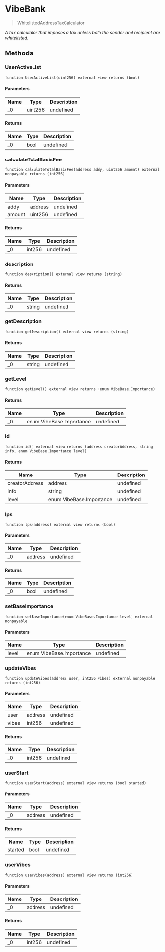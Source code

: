 # VibeBank



> WhitelistedAddressTaxCalculator



*A tax calculator that imposes a tax unless both the sender and recipient are whitelisted.*

## Methods

### UserActiveList

```solidity
function UserActiveList(uint256) external view returns (bool)
```





#### Parameters

| Name | Type | Description |
|---|---|---|
| _0 | uint256 | undefined |

#### Returns

| Name | Type | Description |
|---|---|---|
| _0 | bool | undefined |

### calculateTotalBasisFee

```solidity
function calculateTotalBasisFee(address addy, uint256 amount) external nonpayable returns (int256)
```





#### Parameters

| Name | Type | Description |
|---|---|---|
| addy | address | undefined |
| amount | uint256 | undefined |

#### Returns

| Name | Type | Description |
|---|---|---|
| _0 | int256 | undefined |

### description

```solidity
function description() external view returns (string)
```






#### Returns

| Name | Type | Description |
|---|---|---|
| _0 | string | undefined |

### getDescription

```solidity
function getDescription() external view returns (string)
```






#### Returns

| Name | Type | Description |
|---|---|---|
| _0 | string | undefined |

### getLevel

```solidity
function getLevel() external view returns (enum VibeBase.Importance)
```






#### Returns

| Name | Type | Description |
|---|---|---|
| _0 | enum VibeBase.Importance | undefined |

### id

```solidity
function id() external view returns (address creatorAddress, string info, enum VibeBase.Importance level)
```






#### Returns

| Name | Type | Description |
|---|---|---|
| creatorAddress | address | undefined |
| info | string | undefined |
| level | enum VibeBase.Importance | undefined |

### lps

```solidity
function lps(address) external view returns (bool)
```





#### Parameters

| Name | Type | Description |
|---|---|---|
| _0 | address | undefined |

#### Returns

| Name | Type | Description |
|---|---|---|
| _0 | bool | undefined |

### setBaseImportance

```solidity
function setBaseImportance(enum VibeBase.Importance level) external nonpayable
```





#### Parameters

| Name | Type | Description |
|---|---|---|
| level | enum VibeBase.Importance | undefined |

### updateVibes

```solidity
function updateVibes(address user, int256 vibes) external nonpayable returns (int256)
```





#### Parameters

| Name | Type | Description |
|---|---|---|
| user | address | undefined |
| vibes | int256 | undefined |

#### Returns

| Name | Type | Description |
|---|---|---|
| _0 | int256 | undefined |

### userStart

```solidity
function userStart(address) external view returns (bool started)
```





#### Parameters

| Name | Type | Description |
|---|---|---|
| _0 | address | undefined |

#### Returns

| Name | Type | Description |
|---|---|---|
| started | bool | undefined |

### userVibes

```solidity
function userVibes(address) external view returns (int256)
```





#### Parameters

| Name | Type | Description |
|---|---|---|
| _0 | address | undefined |

#### Returns

| Name | Type | Description |
|---|---|---|
| _0 | int256 | undefined |





